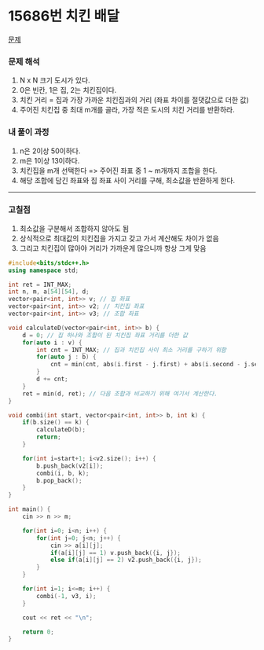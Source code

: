 # 15686번 치킨 배달

[문제](https://www.acmicpc.net/problem/15686)

### 문제 해석

1. N x N 크기 도시가 있다.
2. 0은 빈칸, 1은 집, 2는 치킨집이다.
3. 치킨 거리 = 집과 가장 가까운 치킨집과의 거리 (좌표 차이를 절댓값으로 더한 값)
4. 주어진 치킨집 중 최대 m개를 골라, 가장 적은 도시의 치킨 거리를 반환하라.

### 내 풀이 과정

1. n은 2이상 50이하다.
2. m은 1이상 13이하다.
3. 치킨집을 m개 선택한다 => 주어진 좌표 중 1 ~ m개까지 조합을 한다.
4. 해당 조합에 담긴 좌표와 집 좌표 사이 거리를 구해, 최소값을 반환하게 한다.

---

### 고칠점

1. 최소값을 구분해서 조합하지 않아도 됨
2. 상식적으로 최대값의 치킨집을 가지고 갖고 가서 계산해도 차이가 없음
3. 그리고 치킨집이 많아야 거리가 가까운게 많으니까 항상 그게 맞음

```c++
#include<bits/stdc++.h>
using namespace std;

int ret = INT_MAX;
int n, m, a[54][54], d;
vector<pair<int, int>> v; // 집 좌표
vector<pair<int, int>> v2; // 치킨집 좌표
vector<pair<int, int>> v3; // 조합 좌표

void calculateD(vector<pair<int, int>> b) {
    d = 0; // 집 하나와 조합이 된 치킨집 좌표 거리를 더한 값
    for(auto i : v) {
        int cnt = INT_MAX; // 집과 치킨집 사이 최소 거리를 구하기 위함
        for(auto j : b) {
            cnt = min(cnt, abs(i.first - j.first) + abs(i.second - j.second));
        }
        d += cnt;
    }
    ret = min(d, ret); // 다음 조합과 비교하기 위해 여기서 계산한다.
}

void combi(int start, vector<pair<int, int>> b, int k) {
    if(b.size() == k) {
        calculateD(b);
        return;
    }

    for(int i=start+1; i<v2.size(); i++) {
        b.push_back(v2[i]);
        combi(i, b, k);
        b.pop_back();
    }
}

int main() {
    cin >> n >> m;

    for(int i=0; i<n; i++) {
        for(int j=0; j<n; j++) {
            cin >> a[i][j];
            if(a[i][j] == 1) v.push_back({i, j});
            else if(a[i][j] == 2) v2.push_back({i, j});
        }
    }

    for(int i=1; i<=m; i++) {
        combi(-1, v3, i);
    }

    cout << ret << "\n";

    return 0;
}
```
